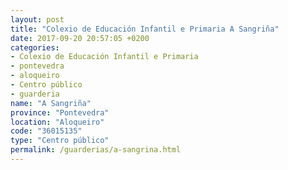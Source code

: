 ```yaml
---
layout: post
title: "Colexio de Educación Infantil e Primaria A Sangriña"
date: 2017-09-20 20:57:05 +0200
categories:
- Colexio de Educación Infantil e Primaria
- pontevedra
- aloqueiro
- Centro público
- guarderia
name: "A Sangriña"
province: "Pontevedra"
location: "Aloqueiro"
code: "36015135"
type: "Centro público"
permalink: /guarderias/a-sangrina.html
---
```


